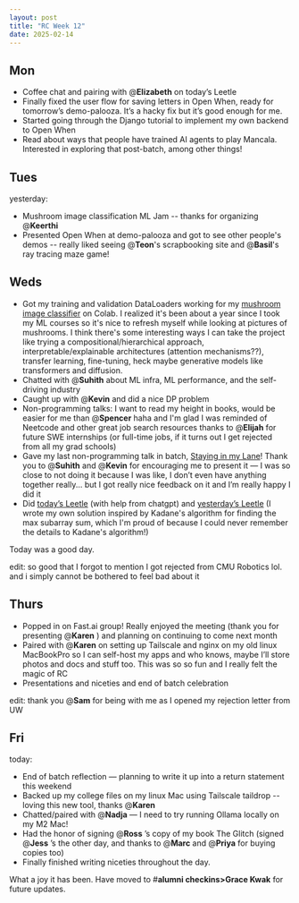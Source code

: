 ```yaml
---
layout: post
title: "RC Week 12"
date: 2025-02-14
---
```

## Mon

- Coffee chat and pairing with @**Elizabeth**  on today’s Leetle
- Finally fixed the user flow for saving letters in Open When, ready for tomorrow’s demo-palooza. It’s a hacky fix but it’s good enough for me.
- Started going through the Django tutorial to implement my own backend to Open When
- Read about ways that people have trained AI agents to play Mancala. Interested in exploring that post-batch, among other things!

## Tues

yesterday:

- Mushroom image classification ML Jam -- thanks for organizing @**Keerthi**
- Presented Open When at demo-palooza and got to see other people's demos -- really liked seeing @**Teon**'s scrapbooking site and @**Basil**'s ray tracing maze game!

## Weds

- Got my training and validation DataLoaders working for my [mushroom image classifier](https://github.com/grkw/mushroom-classifier) on Colab. I realized it's been about a year since I took my ML courses so it's nice to refresh myself while looking at pictures of mushrooms. I think there's some interesting ways I can take the project like trying a compositional/hierarchical approach, interpretable/explainable architectures (attention mechanisms??), transfer learning, fine-tuning, heck maybe generative models like transformers and diffusion.
- Chatted with @**Suhith**  about ML infra, ML performance, and the self-driving industry
- Caught up with @**Kevin**  and did a nice DP problem
- Non-programming talks: I want to read my height in books, would be easier for me than @**Spencer** haha and I'm glad I was reminded of Neetcode and other great job search resources thanks to @**Elijah** for future SWE internships (or full-time jobs, if it turns out I get rejected from all my grad schools)
- Gave my last non-programming talk in batch, [Staying in my Lane](https://docs.google.com/presentation/d/1v7HTwWv5GmIHm5H9eWs8lz9S-4wyAcGpsKuQ7woo3tM/edit?usp=sharing)! Thank you to @**Suhith**  and @**Kevin**  for encouraging me to present it — I was so close to not doing it because I was like, I don’t even have anything together really... but I got really nice feedback on it and I’m really happy I did it
- Did [today’s Leetle](https://leetle.app/?date=2025-02-12) (with help from chatgpt) and [yesterday’s Leetle](https://leetle.app/?date=2025-02-11) (I wrote my own solution inspired by Kadane's algorithm for finding the max subarray sum, which I'm proud of because I could never remember the details to Kadane's algorithm!)

Today was a good day.

edit: so good that I forgot to mention I got rejected from CMU Robotics lol. and i simply cannot be bothered to feel bad about it

## Thurs

- Popped in on Fast.ai group! Really enjoyed the meeting (thank you for presenting @**Karen** ) and planning on continuing to come next month
- Paired with @**Karen**  on setting up Tailscale and nginx on my old linux MacBookPro so I can self-host my apps and who knows, maybe I’ll store photos and docs and stuff too. This was so so fun and I really felt the magic of RC
- Presentations and niceties and end of batch celebration

edit: thank you @**Sam** for being with me as I opened my rejection letter from UW

## Fri

today:

- End of batch reflection — planning to write it up into a return statement this weekend
- Backed up my college files on my linux Mac using Tailscale taildrop -- loving this new tool, thanks @**Karen**
- Chatted/paired with @**Nadja** — I need to try running Ollama locally on my M2 Mac!
- Had the honor of signing @**Ross** ’s copy of my book The Glitch (signed @**Jess** ’s the other day, and thanks to @**Marc**  and @**Priya**  for buying copies too)
- Finally finished writing niceties throughout the day.

What a joy it has been. Have moved to #**alumni checkins>Grace Kwak** for future updates.
